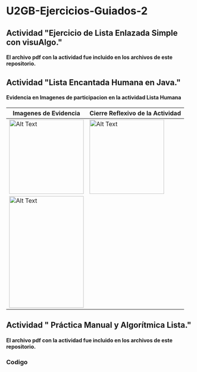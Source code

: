 # U2GB-Ejercicios-Guiados-2
## Actividad  "Ejercicio de Lista Enlazada Simple con visuAlgo."
#### El archivo pdf con la actividad fue incluido en los archivos de este repositorio.

## Actividad  "Lista Encantada Humana en Java."
#### Evidencia en Imagenes de participacion en la actividad Lista Humana 

| Imagenes de Evidencia        | Cierre Reflexivo de la Actividad |
| ------------- | ------------- |
| <img src="https://github.com/user-attachments/assets/8ad22b95-21ba-46ff-9250-6e4098ac1b5c" alt="Alt Text" width="200" height="200"> | <img src="https://github.com/user-attachments/assets/bc8b5288-ca39-4852-a312-7a60e712d4f4" alt="Alt Text" width="200" height="200"> |
| <img src="https://github.com/user-attachments/assets/6eceea7e-ab34-4d81-a727-c0c9f51e3524" alt="Alt Text" width="200" height="300"> | 

## Actividad  " Práctica Manual y Algorítmica Lista."
#### El archivo pdf con la actividad fue incluido en los archivos de este repositorio.
### Codigo
